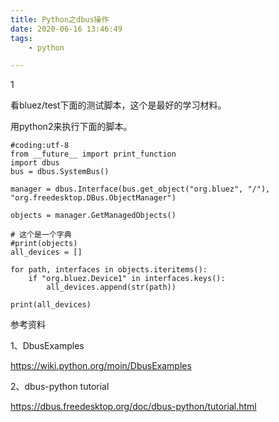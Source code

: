```yaml
---
title: Python之dbus操作
date: 2020-06-16 13:46:49
tags:
	- python

---
```


1

看bluez/test下面的测试脚本，这个是最好的学习材料。

用python2来执行下面的脚本。

```
#coding:utf-8
from __future__ import print_function
import dbus
bus = dbus.SystemBus()

manager = dbus.Interface(bus.get_object("org.bluez", "/"), "org.freedesktop.DBus.ObjectManager")

objects = manager.GetManagedObjects()

# 这个是一个字典
#print(objects)
all_devices = []

for path, interfaces in objects.iteritems():
    if "org.bluez.Device1" in interfaces.keys():
        all_devices.append(str(path))

print(all_devices)

```



参考资料

1、DbusExamples

https://wiki.python.org/moin/DbusExamples

2、dbus-python tutorial

https://dbus.freedesktop.org/doc/dbus-python/tutorial.html